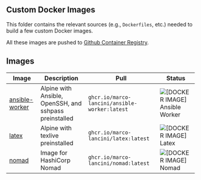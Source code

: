 ## Custom Docker Images

This folder contains the relevant sources (e.g., `Dockerfiles`, etc.) needed to
build a few custom Docker images.

All these images are pushed to [Github Container Registry](https://github.com/marco-lancini?tab=packages).


## Images

| Image                                       | Description                                            | Pull                                          | Status                                                                                                                               |
| ------------------------------------------- | ------------------------------------------------------ | --------------------------------------------- | ------------------------------------------------------------------------------------------------------------------------------------ |
| [ansible-worker](ansible-worker/Dockerfile) | Alpine with Ansible, OpenSSH, and sshpass preinstalled | `ghcr.io/marco-lancini/ansible-worker:latest` | ![[DOCKER IMAGE] Ansible Worker](https://github.com/marco-lancini/utils/workflows/%5BDOCKER%20IMAGE%5D%20Ansible%20Worker/badge.svg) |
| [latex](latex/Dockerfile)                   | Alpine with texlive preinstalled                       | `ghcr.io/marco-lancini/latex:latest`          | ![[DOCKER IMAGE] Latex](https://github.com/marco-lancini/utils/workflows/%5BDOCKER%20IMAGE%5D%20Latex/badge.svg)                     |
| [nomad](nomad/Dockerfile)                   | Image for HashiCorp Nomad                              | `ghcr.io/marco-lancini/nomad:latest`          | ![[DOCKER IMAGE] Nomad](https://github.com/marco-lancini/utils/workflows/%5BDOCKER%20IMAGE%5D%20Nomad/badge.svg)                     |
